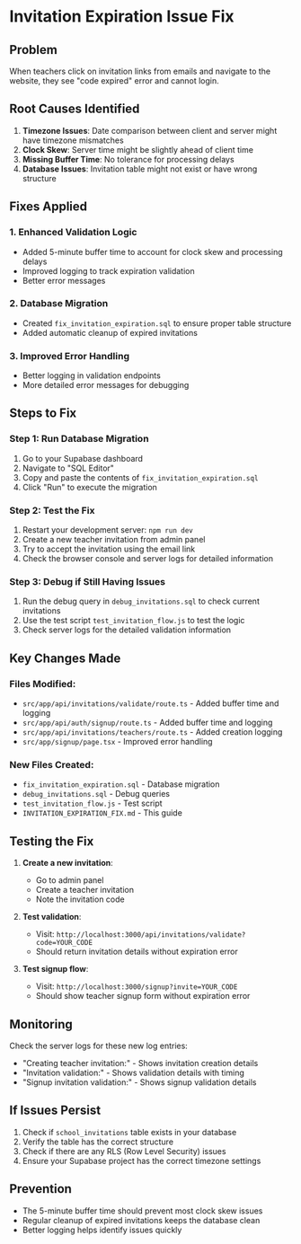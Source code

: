 # Invitation Expiration Issue Fix

## Problem
When teachers click on invitation links from emails and navigate to the website, they see "code expired" error and cannot login.

## Root Causes Identified

1. **Timezone Issues**: Date comparison between client and server might have timezone mismatches
2. **Clock Skew**: Server time might be slightly ahead of client time
3. **Missing Buffer Time**: No tolerance for processing delays
4. **Database Issues**: Invitation table might not exist or have wrong structure

## Fixes Applied

### 1. Enhanced Validation Logic
- Added 5-minute buffer time to account for clock skew and processing delays
- Improved logging to track expiration validation
- Better error messages

### 2. Database Migration
- Created `fix_invitation_expiration.sql` to ensure proper table structure
- Added automatic cleanup of expired invitations

### 3. Improved Error Handling
- Better logging in validation endpoints
- More detailed error messages for debugging

## Steps to Fix

### Step 1: Run Database Migration
1. Go to your Supabase dashboard
2. Navigate to "SQL Editor"
3. Copy and paste the contents of `fix_invitation_expiration.sql`
4. Click "Run" to execute the migration

### Step 2: Test the Fix
1. Restart your development server: `npm run dev`
2. Create a new teacher invitation from admin panel
3. Try to accept the invitation using the email link
4. Check the browser console and server logs for detailed information

### Step 3: Debug if Still Having Issues
1. Run the debug query in `debug_invitations.sql` to check current invitations
2. Use the test script `test_invitation_flow.js` to test the logic
3. Check server logs for the detailed validation information

## Key Changes Made

### Files Modified:
- `src/app/api/invitations/validate/route.ts` - Added buffer time and logging
- `src/app/api/auth/signup/route.ts` - Added buffer time and logging  
- `src/app/api/invitations/teachers/route.ts` - Added creation logging
- `src/app/signup/page.tsx` - Improved error handling

### New Files Created:
- `fix_invitation_expiration.sql` - Database migration
- `debug_invitations.sql` - Debug queries
- `test_invitation_flow.js` - Test script
- `INVITATION_EXPIRATION_FIX.md` - This guide

## Testing the Fix

1. **Create a new invitation**:
   - Go to admin panel
   - Create a teacher invitation
   - Note the invitation code

2. **Test validation**:
   - Visit: `http://localhost:3000/api/invitations/validate?code=YOUR_CODE`
   - Should return invitation details without expiration error

3. **Test signup flow**:
   - Visit: `http://localhost:3000/signup?invite=YOUR_CODE`
   - Should show teacher signup form without expiration error

## Monitoring

Check the server logs for these new log entries:
- "Creating teacher invitation:" - Shows invitation creation details
- "Invitation validation:" - Shows validation details with timing
- "Signup invitation validation:" - Shows signup validation details

## If Issues Persist

1. Check if `school_invitations` table exists in your database
2. Verify the table has the correct structure
3. Check if there are any RLS (Row Level Security) issues
4. Ensure your Supabase project has the correct timezone settings

## Prevention

- The 5-minute buffer time should prevent most clock skew issues
- Regular cleanup of expired invitations keeps the database clean
- Better logging helps identify issues quickly
